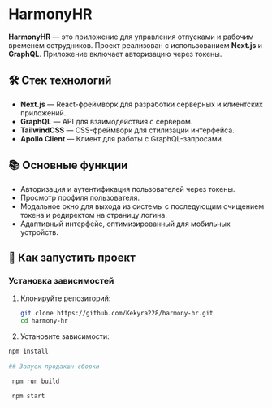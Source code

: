 # HarmonyHR

**HarmonyHR** — это приложение для управления отпусками и рабочим временем сотрудников. Проект реализован с использованием **Next.js** и **GraphQL**. Приложение включает авторизацию через токены.

## 🛠️ Стек технологий

- **Next.js** — React-фреймворк для разработки серверных и клиентских приложений.
- **GraphQL** — API для взаимодействия с сервером.
- **TailwindCSS** — CSS-фреймворк для стилизации интерфейса.
- **Apollo Client** — Клиент для работы с GraphQL-запросами.

## 📚 Основные функции

- Авторизация и аутентификация пользователей через токены.
- Просмотр профиля пользователя.
- Модальное окно для выхода из системы с последующим очищением токена и редиректом на страницу логина.
- Адаптивный интерфейс, оптимизированный для мобильных устройств.

## 🚀 Как запустить проект

### Установка зависимостей

1. Клонируйте репозиторий:

   ```bash
   git clone https://github.com/Kekyra228/harmony-hr.git
   cd harmony-hr

2. Установите зависимости:

 ```bash
npm install
   
## Запуск продакшн-сборки

  npm run build
  
  npm start
